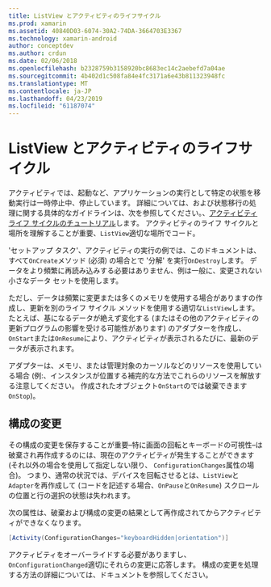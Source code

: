 ```yaml
---
title: ListView とアクティビティのライフサイクル
ms.prod: xamarin
ms.assetid: 40840D03-6074-30A2-74DA-3664703E3367
ms.technology: xamarin-android
author: conceptdev
ms.author: crdun
ms.date: 02/06/2018
ms.openlocfilehash: b2328759b3158920bc8683ec14c2aebefd7a04ae
ms.sourcegitcommit: 4b402d1c508fa84e4fc3171a6e43b811323948fc
ms.translationtype: MT
ms.contentlocale: ja-JP
ms.lasthandoff: 04/23/2019
ms.locfileid: "61187074"
---
```

# <a name="listview-and-the-activity-lifecycle"></a>ListView とアクティビティのライフサイクル

アクティビティでは、起動など、アプリケーションの実行として特定の状態を移動実行は一時停止中、停止しています。 詳細については、および状態移行の処理に関する具体的なガイドラインは、次を参照してください。、[アクティビティ ライフ サイクルのチュートリアル](~/android/app-fundamentals/activity-lifecycle/index.md)します。
アクティビティのライフ サイクルと場所を理解することが重要、`ListView`適切な場所でコード。

'セットアップ タスク'、アクティビティの実行の例では、このドキュメントは、すべて`OnCreate`メソッド (必須) の場合とで '分解' を実行`OnDestroy`します。 データをより頻繁に再読み込みする必要はありません、例は一般に、変更されない小さなデータ セットを使用します。

ただし、データは頻繁に変更または多くのメモリを使用する場合がありますの作成し、更新を別のライフ サイクル メソッドを使用する適切な`ListView`します。 たとえば、基になるデータが絶えず変化する (またはその他のアクティビティの更新プログラムの影響を受ける可能性があります) のアダプターを作成し、`OnStart`または`OnResume`により、アクティビティが表示されるたびに、最新のデータが表示されます。

アダプターは、メモリ、または管理対象のカーソルなどのリソースを使用している場合 (例:、インスタンスが位置する補完的な方法でこれらのリソースを解放する注意してください。 作成されたオブジェクト`OnStart`のでは破棄できます`OnStop`)。


## <a name="configuration-changes"></a>構成の変更

その構成の変更を保存することが重要&ndash;特に画面の回転とキーボードの可視性&ndash;は破棄され再作成するのには、現在のアクティビティが発生することができます (それ以外の場合を使用して指定しない限り、 `ConfigurationChanges`属性の場合)。 つまり、通常の状況では、デバイスを回転させるとは、`ListView`と`Adapter`を再作成して (コードを記述する場合、`OnPause`と`OnResume`) スクロールの位置と行の選択の状態は失われます。

次の属性は、破棄および構成の変更の結果として再作成されてからアクティビティができなくなります。

```csharp
[Activity(ConfigurationChanges="keyboardHidden|orientation")]
```

アクティビティをオーバーライドする必要がありますし、`OnConfigurationChanged`適切にそれらの変更に応答します。 構成の変更を処理する方法の詳細については、ドキュメントを参照してください。

